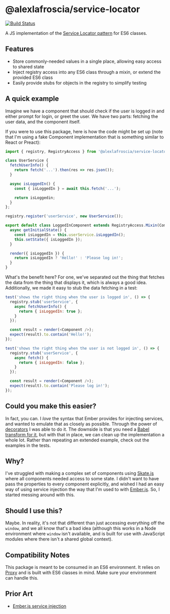# @alexlafroscia/service-locator

[![Build Status](https://travis-ci.org/alexlafroscia/service-locator.svg?branch=master)](https://travis-ci.org/alexlafroscia/service-locator)

A JS implementation of the [Service Locator pattern][service locator pattern] for ES6 classes.

## Features

- Store commonly-needed values in a single place, allowing easy access to shared state
- Inject registry access into any ES6 class through a mixin, or extend the provided ES6 class
- Easily provide stubs for objects in the registry to simplify testing

## A quick example

Imagine we have a component that should check if the user is logged in and either prompt for login, or greet the user. We have two parts: fetching the user data, and the component itself.

If you were to use this package, here is how the code might be set up (note that I'm using a fake Component implementation that is something similar to React or Preact):

```javascript
import { registry, RegistryAccess } from '@alexlafroscia/service-locator';

class UserService {
  fetchUserInfo() {
    return fetch('...').then(res => res.json());
  }

  async isLoggedIn() {
    const { isLoggedIn } = await this.fetch('...');

    return isLoggedin;
  }
};

registry.register('userService', new UserService());

export default class LoggedInComponent extends RegistryAccess.Mixin(Component) {
  async getInitialState() {
    const isLoggedIn = this.userService.isLoggedIn();
    this.setState({ isLoggedIn });
  }

  render({ isLoggedIn }) {
    return isLoggedIn ? 'Hello!' : 'Please log in!';
  }
}
```

What's the benefit here? For one, we've separated out the thing that fetches the data from the thing that displays it, which is always a good idea. Additionally, we made it easy to stub the data fetching in a test:

```javascript
test('shows the right thing when the user is logged in', () => {
  registry.stub('userService', {
    async fetchUserInfo() {
      return { isLoggedIn: true };
    }
  });

  const result = render(<Component />);
  expect(result).to.contain('Hello!');
});

test('shows the right thing when the user is not logged in', () => {
  registry.stub('userService', {
    async fetch() {
      return { isLoggedIn: false };
    }
  });

  const result = render(<Component />);
  expect(result).to.contain('Please log in!');
});
```

## Could you make this easier?

In fact, you can. I _love_ the syntax that Ember provides for injecting services, and wanted to emulate that as closely as possible. Through the power of [decorators][decorators] I was able to do it. The downside is that you need a [Babel transform for it][decorators-babel-transform], but with that in place, we can clean up the implementation a whole lot. Rather than repeating an extended example, check out the examples in the tests.


## Why?

I've struggled with making a complex set of components using [Skate.js][skate] where all components needed access to some state. I didn't want to have pass the properties to every component explicitly, and wished I had an easy way of using service injection the way that I'm used to with [Ember.js][ember]. So, I started messing around with this.

## Should I use this?

Maybe. In reality, it's not that different than just accessing everything off the `window`, and we all know that's a bad idea (although this works in a Node environment where `window` isn't available, and is built for use with JavaScript modules where there isn't a shared global context).

## Compatibility Notes

This package is meant to be consumed in an ES6 environment. It relies on [Proxy][proxy] and is built with ES6 classes in mind. Make sure your environment can handle this.

## Prior Art

- [Ember.js service injection][ember service injection]

[service locator pattern]: https://martinfowler.com/articles/injection.html
[skate]: https://github.com/skatejs/skatejs
[ember]: https://www.emberjs.com/api/ember/2.17/classes/@ember%2Fservice/methods/inject?anchor=inject
[ember service injection]: https://www.emberjs.com/api/ember/2.17/classes/@ember%2Fservice/methods/inject?anchor=inject
[proxy]: https://developer.mozilla.org/en-US/docs/Web/JavaScript/Reference/Global_Objects/Proxy
[decorators]: https://github.com/tc39/proposal-decorators
[decorators-babel-transform]: https://www.npmjs.com/package/babel-plugin-transform-decorators-legacy
